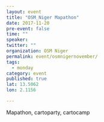 ```yaml
---
layout: event
title: "OSM_Niger Mapathon"
date: 2017-11-20
pre-event: false
time: ""
speaker:
twitter: ""
organization: OSM Niger
permalink: event/osmnigernovember/
tags:
  - monday
category: event
published: true
lat: 13.5062 
lon: 2.1156

---
```


Mapathon, cartoparty, cartocamp
